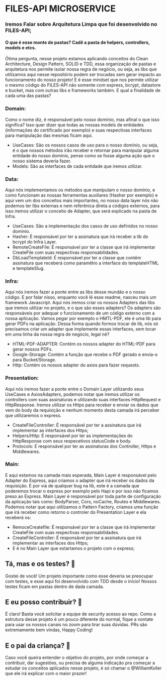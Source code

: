 # FILES-API MICROSERVICE
### Iremos Falar sobre Arquitetura Limpa que foi desenvolvido no FILES-API;

#### O que é esse monte de pastas? Cadê a pasta de helpers, controllers, models e etcs.

Ótima pergunta, nesse projeto estamos aplicando conceitos do Clean Architecture, Design Pattern, SOLID e TDD, essa organização de pastas e arquitetura nos permite isolar nossa regra de negócio, ou seja, as libs que utilizamos aqui nesse repositório podem ser trocadas sem gerar impacto ao funcionamento do nosso projeto! E é esse mindset que nos permite utilizar o mesmo código do FILES-API não somente com express, bcrypt, datastore e bucket, mas com outras libs e frameworks também. E qual a finalidade de cada uma das pastas?

### Domain:
Como o nome diz, é responsável pelo nosso domínio, mas afinal o que isso significa? Isso quer dizer que todas as nossas models de entidades (informações do certificado por exemplo) e suas respectivas interfaces para manipulação das mesmas ficam aqui.

* UseCases: São os nossos casos de uso para o nosso domínio, ou seja, é o que nossos métodos irão receber e retornar para manipular alguma entidade do nosso domínio, pense como se fosse alguma ação que o nosso sistema deveria fazer.
* Models: São as interfaces de cada entidade que iremos utilizar.

### Data:
Aqui nós implementamos os métodos que manipulam o nosso domínio, e como funcionam as nossas ferramentas auxiliares (Hasher por exemplo) e aqui vem um dos conceitos mais importantes, no nosso data layer nós não podemos ter libs externas e nem referênica direta a códigos externos, para isso iremos utilizar o conceito de Adapter, que será explicado na pasta de Infra.

* UseCases: São a implementação dos casos de uso definidos no nosso domínio.
* Hasher: É responsável por ter a assinatura que irá receber a lib do bcrypt do Infra Layer.
* RemoteCreateFile: É responsável por ter a classe que irá implementar CreateFile com suas respectivas responsabilidades.
* DbLoadTemplateId: É responsável por ter a classe que contém assinatura que receberá como paramêtro a interface do templateHTML e templateSlug.

### Infra:
Aqui nós iremos fazer a ponte entre as libs desse mundão e o nosso código. E por falar nisso, enquanto você lê esse readme, nasceu mais um framework Javascript. Aqui nós iremos criar os nossos Adapters das libs que iremos utilizar no projeto, e o que são esses adapters? Os adapters são responsáveis por adequar o funcionamento de um código externo com a nossa aplicação. Vamos pegar por exemplo o HMTL-PDF, ele é uma lib para gerar PDFs na aplicação. Dessa forma quando formos trocar de lib, nós só precisamos criar um adapter que implemente essas interfaces, sem tocar em uma linha da nossa regra de negócio, legal né?

* HTML-PDF-ADAPTER: Contém os nossos adapter do HTML-PDF para gerar nossos PDFs.
* Google-Storage: Contém a função que recebe o PDF gerado e envia-o para Bucket/Storage.
* Http: Contém os nossos adapter do axios para fazer requests.

### Presentation:
Aqui nós iremos fazer a ponte entre o Domain Layer utilizando seus UseCases e AxiosAdapters, podemos notar que iremos utilizar os controllers com suas assinaturas e utilizando suas interfaces HttpRequest e HttpResponse. Iremos utilizar os Https para receber e enviar os dados que vem do body da requisição e nenhum momento desta camada irá perceber que utilizaremos o express.
* CreateFileController: É responsãvel por ter a assinatura que irá implementar as interfaces dos Https;
* Helpers/Http: É responsável por ter as implementações do HttpResponse com seus respecetivos statusCode e body.
* Protocols: É responsável por ter as assinaturas dos  Controller, Https e Middlewares.

### Main: 
E aqui estamos na camada mais esperada, Main Layer é responsável pelo Adapter do Express, aqui criamos o adapter que irá receber os dados da requisição. E por via de qualquer bug na lib, este é a camada que poderemos trocar o express por exemplo pelo Hapi e por isso não ficamos preso ao Express. Main Layer é responsável por toda parte de configuração da aplicação tais como: BodyParser, Cors, noCache, Routes e Middlewares. Podemos notar que aqui utilizamos o Pattern Factory, criamos uma função que irá receber como retorno o controler do Presentation Layer e ela receberá os:
* RemoceCreatefile: É responsável por ter a classe que irá implementar CreateFile com suas respectivas responsabilidades.
* CreateFileController: É responsãvel por ter a assinatura que irá implementar as interfaces dos Https;
* E é no Main Layer que estartamos o projeto com o express;


## Tá, mas e os testes? :microscope:
Gostei de você! Um projeto importante como esse deveria se preocupar com testes, e esse aqui foi desenvolvido com TDD desde o início! Nossos testes ficam em pastas dentro de dada camada.

## E eu posso contribuir? :rocket:

É claro! Basta você solicitar a equipe de security acesso ao repo. Como a estrutura desse projeto é um pouco diferente do normal, fique a vontate para usar os nossos canais no zoom para tirar suas dúvidas. PRs são extremamente bem vindas, Happy Coding!
## E o pai da criança? :baby:
Caso você queira entender o objetivo do projeto, por onde começar a contribuir, dar sugestões, ou precisa de alguma indicação pra começar a estudar os conceitos aplicados nesse projeto, é só chamar o @WilliamKoller que ele irá explicar com o maior prazer!
